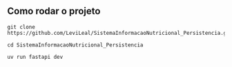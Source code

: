 ## Como rodar o projeto ##
```
git clone https://github.com/LeviLeal/SistemaInformacaoNutricional_Persistencia.git
```
```
cd SistemaInformacaoNutricional_Persistencia
```
```
uv run fastapi dev
```